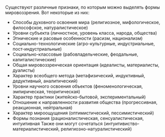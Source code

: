 Существуют различные признаки, по которым можно выделять формы мировоззрения. Вот некоторые из них:
- Способы духовного освоения мира (религиозное, мифологическое, философское, натуралистическое)
- Уровни субъекта (личностное, уровень класса, народа, общества)
- Этнические и расовые особенности (расизм, национализм)
- Социально-технологические (агро-культурные, индустриальные, пост-индустриальные)
- Социально-классовые (рабовладельческие, феодальные, капиталистические)
- Общая мировоззренческая ориентация (идеалисты, материалисты, дуалисты)
- Характер всеобщего метода (метафизический, индуктивный, дедуктивный, аналитический)
- Уровни научного освоения объектов (феноменологическая, эмпирическая, теоритическая)
- Характер практики (житейско-бытовой, экспериментальный)
- Отношение к направленности развития общества (прогрессивная, реакционная, нейтральная)
- Характер мироощущения (оптимистический, пессимистический)
- Формы познания (рационалистическая, сенсуалистическая, интуитивная
Также они могут сочетаться (интуитивиство-материалистический, религиозно-натуралистический)